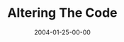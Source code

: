 ---
layout: message
category: message
series: "The DNA Of Change"
title: "Altering The Code"
date: 2004-01-25-00-00
message_id: 187
audio: "http://s3.amazonaws.com/crossroads-media/messages/audio/DNA_of_Change_04_01-25-04_Altering_The_Code.mp3"
audio-duration: "39:13"
explicit: false
---